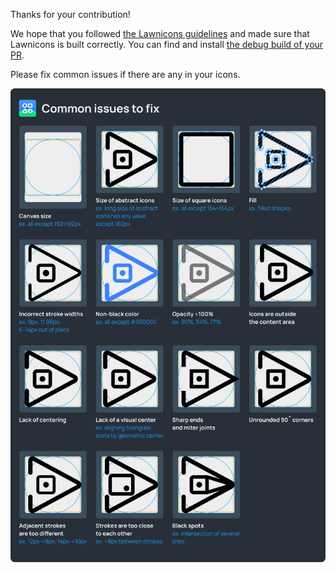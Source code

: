 Thanks for your contribution!

We hope that you followed [the Lawnicons guidelines](https://github.com/LawnchairLauncher/lawnicons/blob/develop/CONTRIBUTING.md) and made sure that Lawnicons is built correctly. You can find and install [the debug build of your PR](https://github.com/LawnchairLauncher/lawnicons/actions/workflows/build_debug_apk.yml).

Please fix common issues if there are any in your icons.

![](https://raw.githubusercontent.com/LawnchairLauncher/lawnicons/refs/heads/develop/docs/images/common-issues-to-fix.png)
